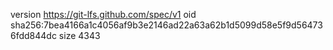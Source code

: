 version https://git-lfs.github.com/spec/v1
oid sha256:7bea4166a1c4056af9b3e2146ad22a63a62b1d5099d58e5f9d564736fdd844dc
size 4343
